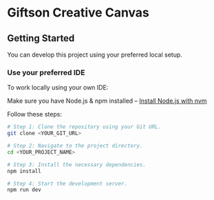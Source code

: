 # Giftson Creative Canvas

## Getting Started

You can develop this project using your preferred local setup.

### Use your preferred IDE

To work locally using your own IDE:

Make sure you have Node.js & npm installed – [Install Node.js with nvm](https://github.com/nvm-sh/nvm#installing-and-updating)

Follow these steps:

```sh
# Step 1: Clone the repository using your Git URL.
git clone <YOUR_GIT_URL>

# Step 2: Navigate to the project directory.
cd <YOUR_PROJECT_NAME>

# Step 3: Install the necessary dependencies.
npm install

# Step 4: Start the development server.
npm run dev
